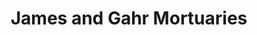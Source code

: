 ---
title: "James and Gahr Mortuaries"
url: /salem/james-and-gahr-mortuaries/
shop: Bestattungen
---